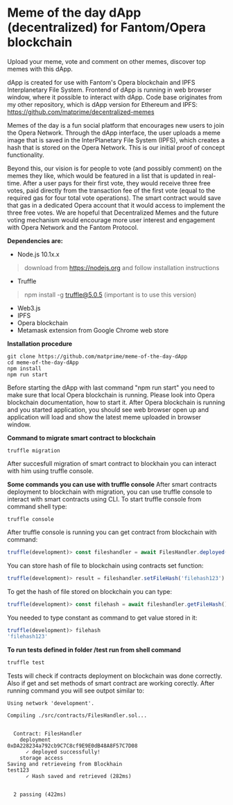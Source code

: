 # Meme of the day dApp (decentralized) for Fantom/Opera blockchain

Upload your meme, vote and comment on other memes, discover top memes with this dApp.


dApp is created for use with Fantom's Opera blockchain and IPFS Interplanetary File System. Frontend of dApp is running in web browser window, where it possible to interact with dApp. Code base originates from my other repository, which is dApp version for Ethereum and IPFS: https://github.com/matprime/decentralized-memes

Memes of the day is a fun social platform that encourages new users to join the Opera Network. Through the dApp interface, the user uploads a meme image that is saved in the InterPlanetary File System (IPFS), which creates a hash that is stored on the Opera Network. This is our initial proof of concept functionality. 

Beyond this, our vision is for people to vote (and possibly comment) on the memes they like, which would be featured in a list that is updated in real-time. After a user pays for their first vote, they would receive three free votes, paid directly from the transaction fee of the first vote (equal to the required gas for four total vote operations). The smart contract would save that gas in a dedicated Opera account that it would access to implement the three free votes. We are hopeful that Decentralized Memes and the future voting mechanism would encourage more user interest and engagement with Opera Network and the Fantom Protocol. 


**Dependencies are:**
- Node.js 10.1x.x
> download from https://nodejs.org and follow installation instructions
- Truffle
> npm install -g truffle@5.0.5 (important is to use this version)
- Web3.js
- IPFS
- Opera blockchain
- Metamask extension from Google Chrome web store

**Installation procedure**
```shell
git clone https://github.com/matprime/meme-of-the-day-dApp
cd meme-of-the-day-dApp
npm install
npm run start
```
Before starting the dApp with last command "npm run start" you need to make sure that local Opera blockchain is running. Please look into Opera blockchain documentation, how to start it. After Opera blockchain is running and you started application, you should see web browser open up and application will load and show the latest meme uploaded in browser window.

**Command to migrate smart contract to blockchain**
```shell
truffle migration
```
After succesfull migration of smart contract to blockhain you can interact with him using truffle console.

**Some commands you can use with truffle console**
After smart contracts deployment to blockchain with migration, you can use truffle console to interact with smart contracts using CLI. To start truffle console from command shell type:
```shell
truffle console
```
After truffle console is running you can get contract from blockchain with command:
```javascript
truffle(development)> const fileshandler = await FilesHandler.deployed()
```
You can store hash of file to blockchain using contracts set function:
```javascript
truffle(development)> result = fileshandler.setFileHash('filehash123')
```
To get the hash of file stored on blockchain you can type:
```javascript
truffle(development)> const filehash = await fileshandler.getFileHash()
```
You needed to type constant as command to get value stored in it:
```javascript
truffle(development)> filehash
'filehash123'
```

**To run tests defined in folder /test run from shell command**  
```javascript
truffle test
```
Tests will check if contracts deployment on blockchain was done correctly.  Also if get and set methods of smart contract are working corectly. After running command you will see outpot similar to:
```shell
Using network 'development'.

Compiling ./src/contracts/FilesHandler.sol...


  Contract: FilesHandler
    deployment
0xDA228234a792cb9C7C8cf9E9E0dB48A8F57C7D08
      ✓ deployed successfully!
    storage access
Saving and retrieveing from Blockhain
test123
      ✓ Hash saved and retrieved (282ms)


  2 passing (422ms)

```
